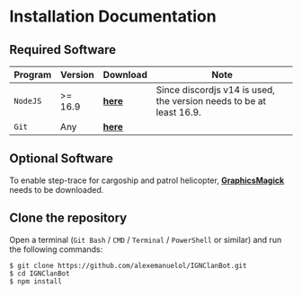 # Installation Documentation

## Required Software

Program | Version | Download | Note
------- | ------- | -------- | ----
`NodeJS` | >= 16.9 | [**here**](https://nodejs.org/en/download/) | Since discordjs v14 is used, the version needs to be at least 16.9.
`Git` | Any | [**here**](https://git-scm.com/downloads) | &nbsp;

## Optional Software
To enable step-trace for cargoship and patrol helicopter, [**GraphicsMagick**](http://www.graphicsmagick.org/download.html) needs to be downloaded.


## Clone the repository

Open a terminal (`Git Bash` / `CMD` / `Terminal` / `PowerShell` or similar) and run the following commands:

    $ git clone https://github.com/alexemanuelol/IGNClanBot.git
    $ cd IGNClanBot
    $ npm install
